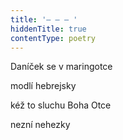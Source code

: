 ```yaml
---
title: '– – – '
hiddenTitle: true
contentType: poetry
---
```


Daníček se v maringotce

modlí hebrejsky

kéž to sluchu Boha Otce

nezní nehezky
